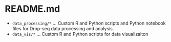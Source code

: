 # README.md
- `data_processing/*` ... Custom R and Python scripts and Python notebook files for Drop-seq data processing and analysis. 
- `data_vis/*` ... Custom R and Python scripts for data visualizaiton

